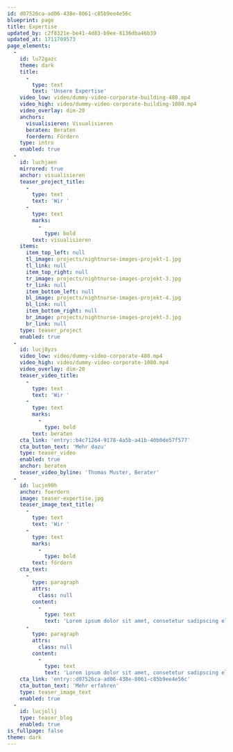 ```yaml
---
id: d07526ca-ad06-438e-8061-c85b9ee4e56c
blueprint: page
title: Expertise
updated_by: c2f8321e-be41-4d83-b9ee-8136dba46b39
updated_at: 1711709573
page_elements:
  -
    id: lu72gazc
    theme: dark
    title:
      -
        type: text
        text: 'Unsere Expertise'
    video_low: video/dummy-video-corporate-building-480.mp4
    video_high: video/dummy-video-corporate-building-1080.mp4
    video_overlay: dim-20
    anchors:
      visualisieren: Visualisieren
      beraten: Beraten
      foerdern: Fördern
    type: intro
    enabled: true
  -
    id: luchjaen
    mirrored: true
    anchor: visualisieren
    teaser_project_title:
      -
        type: text
        text: 'Wir '
      -
        type: text
        marks:
          -
            type: bold
        text: visualisieren
    items:
      item_top_left: null
      tl_image: projects/nightnurse-images-projekt-1.jpg
      tl_link: null
      item_top_right: null
      tr_image: projects/nightnurse-images-projekt-3.jpg
      tr_link: null
      item_bottom_left: null
      bl_image: projects/nightnurse-images-projekt-4.jpg
      bl_link: null
      item_bottom_right: null
      br_image: projects/nightnurse-images-projekt-3.jpg
      br_link: null
    type: teaser_project
    enabled: true
  -
    id: lucj8yzs
    video_low: video/dummy-video-corporate-480.mp4
    video_high: video/dummy-video-corporate-1080.mp4
    video_overlay: dim-20
    teaser_video_title:
      -
        type: text
        text: 'Wir '
      -
        type: text
        marks:
          -
            type: bold
        text: beraten
    cta_link: 'entry::b4c71264-9178-4a5b-a41b-40b0de57f577'
    cta_button_text: 'Mehr dazu'
    type: teaser_video
    enabled: true
    anchor: beraten
    teaser_video_byline: 'Thomas Muster, Berater'
  -
    id: lucjn90h
    anchor: foerdern
    image: teaser-expertise.jpg
    teaser_image_text_title:
      -
        type: text
        text: 'Wir '
      -
        type: text
        marks:
          -
            type: bold
        text: fördern
    cta_text:
      -
        type: paragraph
        attrs:
          class: null
        content:
          -
            type: text
            text: 'Lorem ipsum dolor sit amet, consetetur sadipscing elitr, sed diam nonumy eirmod tempor invidunt ut labore et dolore magna aliquyam erat, sed diam voluptua lorem ipsum atuem.'
      -
        type: paragraph
        attrs:
          class: null
        content:
          -
            type: text
            text: 'Lorem ipsum dolor sit amet, consetetur sadipscing elitr, sed diam nonumy eirmod tempor invidunt ut labore et dolore magna aliquyam erat, sed diam voluptua lorem ipsum atuem.'
    cta_link: 'entry::d07526ca-ad06-438e-8061-c85b9ee4e56c'
    cta_button_text: 'Mehr erfahren'
    type: teaser_image_text
    enabled: true
  -
    id: lucjollj
    type: teaser_blog
    enabled: true
is_fullpage: false
theme: dark
---
```

